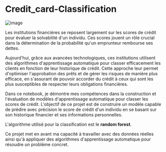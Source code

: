 # Credit_card-Classification

![image](https://github.com/user-attachments/assets/f3858527-446a-4517-b6d7-b16a4fce4b7c)

Les institutions financières se reposent largement sur les scores de crédit pour évaluer la solvabilité d'un individu. Ces scores jouent un rôle crucial dans la détermination de la probabilité qu'un emprunteur rembourse ses dettes.

Aujourd'hui, grâce aux avancées technologiques, ces institutions utilisent des algorithmes d'apprentissage automatique pour classer efficacement les clients en fonction de leur historique de crédit. Cette approche leur permet d'optimiser l'approbation des prêts et de gérer les risques de manière plus efficace, en s'assurant de pouvoir accorder du crédit à ceux qui sont les plus susceptibles de respecter leurs obligations financières.

Dans ce notebook, je démontre mes compétences dans la construction et l'évaluation de modèles d'apprentissage automatique pour classer les scores de crédit. L'objectif de ce projet est de construire un modèle capable de prédire avec précision le score de crédit d'un individu en se basant 
sur son historique financier et ses informations personnelles.

L'algorithme utilisé pour la classification est le **random forest**.


Ce projet met en avant ma capacité à travailler avec des données 
réelles ainsi qu'à appliquer des algorithmes d'apprentissage 
automatique pour résoudre un problème concret.
